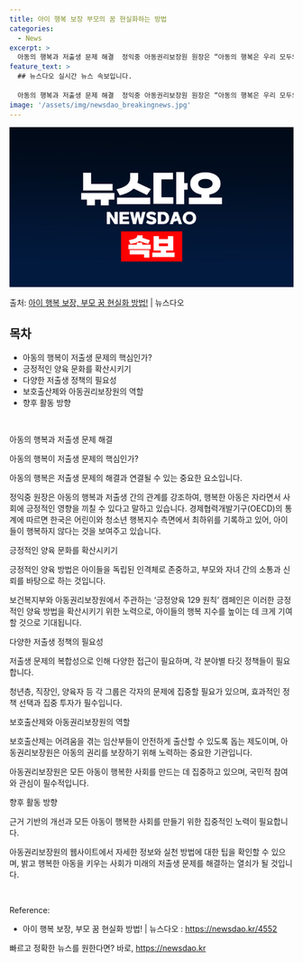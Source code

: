 ```yaml
---
title: 아이 행복 보장 부모의 꿈 현실화하는 방법
categories:
  - News
excerpt: >
  아동의 행복과 저출생 문제 해결  정익중 아동권리보장원 원장은 “아동의 행복은 우리 모두의 행복과 연결된다”…
feature_text: >
  ## 뉴스다오 실시간 뉴스 속보입니다.

  아동의 행복과 저출생 문제 해결  정익중 아동권리보장원 원장은 “아동의 행복은 우리 모두의 행복과 연결된다”…
image: '/assets/img/newsdao_breakingnews.jpg'
---
```


![뉴스다오 속보](/assets/img/newsdao_breakingnews.jpg)

<p>출처: <a href="https://newsdao.kr/4552" rel="dofollow">아이 행복 보장, 부모 꿈 현실화 방법!</a> | 뉴스다오</p>

<h2 data-ke-size="size26">목차</h2>
<ul>
    <li>아동의 행복이 저출생 문제의 핵심인가?</li>
    <li>긍정적인 양육 문화를 확산시키기</li>
    <li>다양한 저출생 정책의 필요성</li>
    <li>보호출산제와 아동권리보장원의 역할</li>
    <li>향후 활동 방향</li>
</ul>
<p data-ke-size="size16">&nbsp;</p>

아동의 행복과 저출생 문제 해결

아동의 행복이 저출생 문제의 핵심인가?
<p data-ke-size="size16">아동의 행복은 저출생 문제의 해결과 연결될 수 있는 중요한 요소입니다.</p>
정익중 원장은 아동의 행복과 저출생 간의 관계를 강조하여, 행복한 아동은 자라면서 사회에 긍정적인 영향을 끼칠 수 있다고 말하고 있습니다. 경제협력개발기구(OECD)의 통계에 따르면 한국은 어린이와 청소년 행복지수 측면에서 최하위를 기록하고 있어, 아이들이 행복하지 않다는 것을 보여주고 있습니다.

긍정적인 양육 문화를 확산시키기
<p data-ke-size="size16">긍정적인 양육 방법은 아이들을 독립된 인격체로 존중하고, 부모와 자녀 간의 소통과 신뢰를 바탕으로 하는 것입니다.</p>
보건복지부와 아동권리보장원에서 주관하는 ‘긍정양육 129 원칙’ 캠페인은 이러한 긍정적인 양육 방법을 확산시키기 위한 노력으로, 아이들의 행복 지수를 높이는 데 크게 기여할 것으로 기대됩니다.

다양한 저출생 정책의 필요성
<p data-ke-size="size16">저출생 문제의 복합성으로 인해 다양한 접근이 필요하며, 각 분야별 타깃 정책들이 필요합니다.</p>
청년층, 직장인, 양육자 등 각 그룹은 각자의 문제에 집중할 필요가 있으며, 효과적인 정책 선택과 집중 투자가 필수입니다.

보호출산제와 아동권리보장원의 역할
<p data-ke-size="size16">보호출산제는 어려움을 겪는 임산부들이 안전하게 출산할 수 있도록 돕는 제도이며, 아동권리보장원은 아동의 권리를 보장하기 위해 노력하는 중요한 기관입니다.</p>
아동권리보장원은 모든 아동이 행복한 사회를 만드는 데 집중하고 있으며, 국민적 참여와 관심이 필수적입니다.

향후 활동 방향
<p data-ke-size="size16">근거 기반의 개선과 모든 아동이 행복한 사회를 만들기 위한 집중적인 노력이 필요합니다.</p>
아동권리보장원의 웹사이트에서 자세한 정보와 실천 방법에 대한 팁을 확인할 수 있으며, 밝고 행복한 아동을 키우는 사회가 미래의 저출생 문제를 해결하는 열쇠가 될 것입니다.
<p data-ke-size="size16">&nbsp;</p>

Reference:
- 아이 행복 보장, 부모 꿈 현실화 방법! | 뉴스다오 : https://newsdao.kr/4552 

빠르고 정확한 뉴스를 원한다면? 바로, <a href="https://newsdao.kr" rel="dofollow">https://newsdao.kr</a>


    
